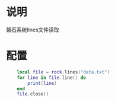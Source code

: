 # 说明
磐石系统lines文件读取

# 配置
```lua
    local file = rock.lines("data.txt")
    for line in file.line() do
        print(line)
    end
    file.close()
```